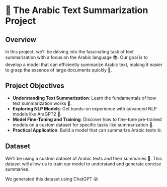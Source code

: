 # 📘 The Arabic Text Summarization Project

## Overview
In this project, we'll be delving into the fascinating task of text summarization with a focus on the Arabic language 📚. Our goal is to develop a model that can efficiently summarize Arabic text, making it easier to grasp the essence of large documents quickly 🚀.

## Project Objectives
- **Understanding Text Summarization**: Learn the fundamentals of how text summarization works 📝.
- **Exploring NLP Models**: Get hands-on experience with advanced NLP models like AraGPT2 🤖.
- **Model Fine-Tuning and Training**: Discover how to fine-tune pre-trained models on a custom dataset for specific tasks like summarization 🧠.
- **Practical Application**: Build a model that can summarize Arabic texts 🌐.

## Dataset
We'll be using a custom dataset of Arabic texts and their summaries 📖. This dataset will allow us to train our model to understand and generate concise summaries.

We generated this dataset using ChatGPT 😜

